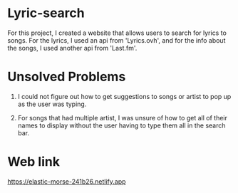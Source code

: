 # Lyric-search

For this project, I created a website that allows users to search for lyrics to songs. For the lyrics, I used an api from 'Lyrics.ovh', and for the info about the songs, I used another api from 'Last.fm'.

# Unsolved Problems

1) I could not figure out how to get suggestions to songs or artist to pop up as the user was typing.

2) For songs that had multiple artist, I was unsure of how to get all of their names to display without the user having to type them all in the search bar.

# Web link

https://elastic-morse-241b26.netlify.app
